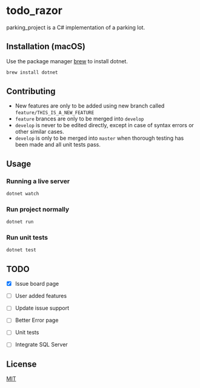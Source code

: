 # todo_razor

parking_project is a C# implementation of a parking lot.

## Installation (macOS)

Use the package manager [brew](https://brew.sh/) to install dotnet.

```bash
brew install dotnet
```

## Contributing

* New features are only to be added using new branch called `feature/THIS_IS_A_NEW_FEATURE`
* `feature` brances are only to be merged into `develop`
* `develop` is never to be edited directly, except in case of syntax errors or other similar cases.
* `develop` is only to be merged into `master` when thorough testing has been made and all unit tests pass.

## Usage

### Running a live server

```bash
dotnet watch
```

### Run project normally

```bash
dotnet run
```

### Run unit tests

```bash
dotnet test
```

## TODO

- [x] Issue board page
- [ ] User added features
- [ ] Update issue support
- [ ] Better Error page
- [ ] Unit tests
- [ ] Integrate SQL Server



## License

[MIT](https://choosealicense.com/licenses/mit/)